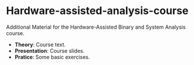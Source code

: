 # Hardware-assisted-analysis-course
Additional Material for the Hardware-Assisted Binary and System Analysis course.

* **Theory**: Course text.
* **Presentation**: Course slides.
* **Pratice**: Some basic exercises.
